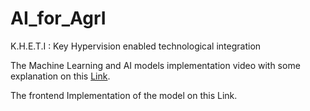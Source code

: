 # AI_for_AgrI
K.H.E.T.I : Key Hypervision enabled technological integration

The Machine Learning and AI models implementation video with some explanation on this [Link](https://www.youtube.com/watch?v=gwWnlqiuTC0).

The frontend Implementation of the model on this Link.
